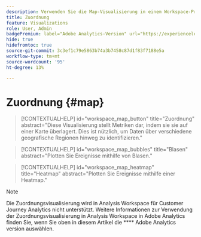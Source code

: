 ```yaml
---
description: Verwenden Sie die Map-Visualisierung in einem Workspace-Projekt.
title: Zuordnung
feature: Visualizations
role: User, Admin
badgePremium: label="Adobe Analytics-Version" url="https://experienceleague.adobe.com/docs/analytics/analyze/analysis-workspace/visualizations/map-visualization.html" tooltip="Wählen Sie aus, um die Adobe Analytics-Version dieses Artikels anzuzeigen."
hide: true
hidefromtoc: true
source-git-commit: 3c3ef1c79e5863b74a3b7458c87d1f83f7188e5a
workflow-type: tm+mt
source-wordcount: '95'
ht-degree: 13%

---
```


# Zuordnung {#map}

<!-- markdownlint-disable MD034 -->

>[!CONTEXTUALHELP]
>id="workspace_map_button"
>title="Zuordnung"
>abstract="Diese Visualisierung stellt Metriken dar, indem sie sie auf einer Karte überlagert. Dies ist nützlich, um Daten über verschiedene geografische Regionen hinweg zu identifizieren."

<!-- markdownlint-enable MD034 -->

<!-- markdownlint-disable MD034 -->

>[!CONTEXTUALHELP]
>id="workspace_map_bubbles"
>title="Blasen"
>abstract="Plotten Sie Ereignisse mithilfe von Blasen."

<!-- markdownlint-enable MD034 -->

<!-- markdownlint-disable MD034 -->

>[!CONTEXTUALHELP]
>id="workspace_map_heatmap"
>title="Heatmap"
>abstract="Plotten Sie Ereignisse mithilfe einer Heatmap."

<!-- markdownlint-enable MD034 -->


>[!NOTE]
>
>Die Zuordnungsvisualisierung wird in Analysis Workspace für Customer Journey Analytics nicht unterstützt. Weitere Informationen zur Verwendung der Zuordnungsvisualisierung in Analysis Workspace in Adobe Analytics finden Sie, wenn Sie oben in diesem Artikel die **** Adobe Analytics version auswählen.
>




